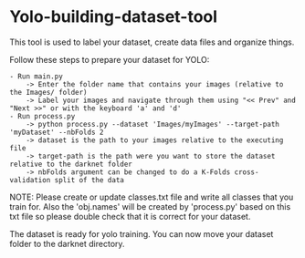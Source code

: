 # Yolo-building-dataset-tool

This tool is used to label your dataset, create data files and organize things.

Follow these steps to prepare your dataset for YOLO:

	- Run main.py
		-> Enter the folder name that contains your images (relative to the Images/ folder)
		-> Label your images and navigate through them using "<< Prev" and "Next >>" or with the keyboard 'a' and 'd'
	- Run process.py 
		-> python process.py --dataset 'Images/myImages' --target-path 'myDataset' --nbFolds 2
		-> dataset is the path to your images relative to the executing file
		-> target-path is the path were you want to store the dataset relative to the darknet folder
		-> nbFolds argument can be changed to do a K-Folds cross-validation split of the data

NOTE: Please create or update classes.txt file and write all classes that you train for. Also the 'obj.names' will be created by 'process.py' based on this txt file so please double check that it is correct for your dataset.

The dataset is ready for yolo training. You can now move your dataset folder to the darknet directory.
